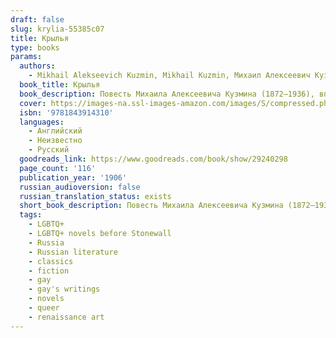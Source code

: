 ```yaml
---
draft: false
slug: krylia-55385c07
title: Крылья
type: books
params:
  authors:
    - Mikhail Alekseevich Kuzmin, Mikhail Kuzmin, Михаил Алексеевич Кузмин
  book_title: Крылья
  book_description: Повесть Михаила Алексеевича Кузмина (1872—1936), впервые опубликованная в 1906 году. «В несколько опустевшем под утро вагоне становилось все светлее; через запотевшие окна можно было видеть почти ядовито-яркую, несмотря на конец августа, зелень травы, размокшие дороги, тележки молочниц перед закрытым шлагбаумом, будки сторожей, гуляющих дачниц под цветными зонтиками. На частых и однообразных станциях в вагон набирались новые местные пассажиры с портфелями, и было видно, что вагон, дорога, — для них не эпоха, ни даже эпизод жизни, а обычная часть дневной программы, и скамейка, где сидел Николай Иванович Смуров с Ваней, казалась наиболее солидной и значительной из всего вагона
  cover: https://images-na.ssl-images-amazon.com/images/S/compressed.photo.goodreads.com/books/1456102230i/29240298.jpg
  isbn: '9781843914310'
  languages:
    - Английский
    - Неизвестно
    - Русский
  goodreads_link: https://www.goodreads.com/book/show/29240298
  page_count: '116'
  publication_year: '1906'
  russian_audioversion: false
  russian_translation_status: exists
  short_book_description: Повесть Михаила Алексеевича Кузмина (1872—1936), впервые опубликованная в 1906 году. «В несколько опустевшем под утро вагоне становилось все светлее; через запотевшие окна можно было видеть почти...
  tags:
    - LGBTQ+
    - LGBTQ+ novels before Stonewall
    - Russia
    - Russian literature
    - classics
    - fiction
    - gay
    - gay's writings
    - novels
    - queer
    - renaissance art
---
```

